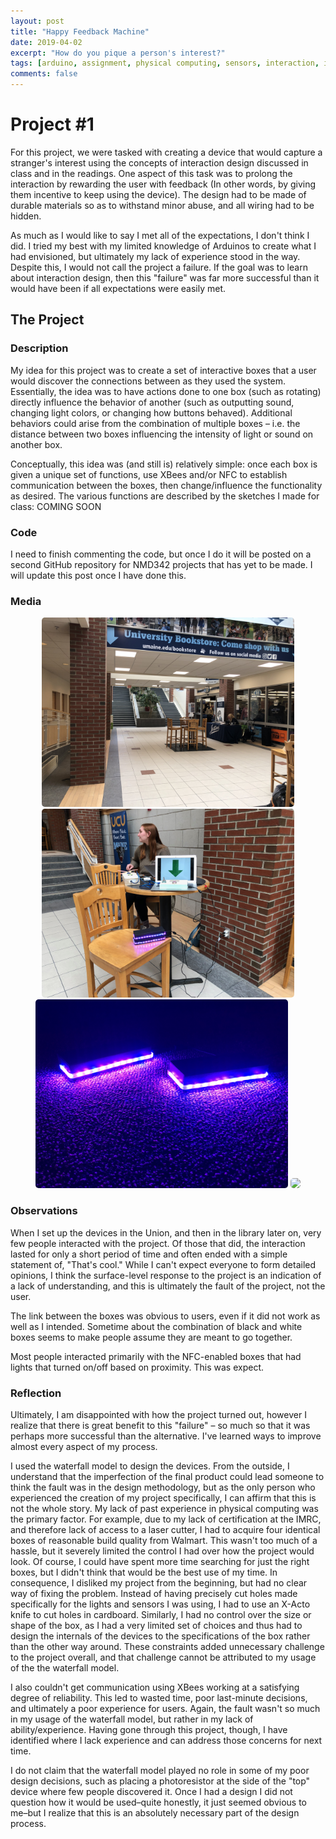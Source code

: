 ```yaml
---
layout: post
title: "Happy Feedback Machine"
date: 2019-04-02
excerpt: "How do you pique a person's interest?"
tags: [arduino, assignment, physical computing, sensors, interaction, interaction design, design]
comments: false
---
```


# Project #1
For this project, we were tasked with creating a device that would capture a stranger's interest using the concepts of interaction design discussed in class and in the readings. One aspect of this task was to prolong the interaction by rewarding the user with feedback (In other words, by giving them incentive to keep using the device). The design had to be made of durable materials so as to withstand minor abuse, and all wiring had to be hidden.

As much as I would like to say I met all of the expectations, I don't think I did. I tried my best with my limited knowledge of Arduinos to create what I had envisioned, but ultimately my lack of experience stood in the way. Despite this, I would not call the project a failure. If the goal was to learn about interaction design, then this "failure" was far more successful than it would have been if all expectations were easily met.


## The Project
### Description
My idea for this project was to create a set of interactive boxes that a user would discover the connections between as they used the system. Essentially, the idea was to have actions done to one box (such as rotating) directly influence the behavior of another (such as outputting sound, changing light colors, or changing how buttons behaved). Additional behaviors could arise from the combination of multiple boxes – i.e. the distance between two boxes influencing the intensity of light or sound on another box.

Conceptually, this idea was (and still is) relatively simple: once each box is given a unique set of functions, use XBees and/or NFC to establish communication between the boxes, then change/influence the functionality as desired. The various functions are described by the sketches I made for class: COMING SOON

### Code
I need to finish commenting the code, but once I do it will be posted on a second GitHub repository for NMD342 projects that has yet to be made. I will update this post once I have done this.

### Media
<center>
<img style="border-radius: 5px;" width="80%" src="../assets/img/posts/Project1/Location.jpeg">

<img style="border-radius: 5px;" width="80%" src="../assets/img/posts/Project1/Setup.jpeg">

<img style="border-radius: 5px;" width="80%" src="../assets/img/posts/Project1/IlluminatedBoxes.jpeg">

<img style="border-radius: 5px;" width="80%" src="../assets/img/posts/Project1/Soldering.jpeg">
</center>

### Observations
When I set up the devices in the Union, and then in the library later on, very few people interacted with the project. Of those that did, the interaction lasted for only a short period of time and often ended with a simple statement of, "That's cool." While I can't expect everyone to form detailed opinions, I think the surface-level response to the project is an indication of a lack of understanding, and this is ultimately the fault of the project, not the user.

The link between the boxes was obvious to users, even if it did not work as well as I intended. Sometime about the combination of black and white boxes seems to make people assume they are meant to go together.

Most people interacted primarily with the NFC-enabled boxes that had lights that turned on/off based on proximity. This was expect.

### Reflection
Ultimately, I am disappointed with how the project turned out, however I realize that there is great benefit to this "failure" – so much so that it was perhaps more successful than the alternative. I've learned ways to improve almost every aspect of my process.

I used the waterfall model to design the devices. From the outside, I understand that the imperfection of the final product could lead someone to think the fault was in the design methodology, but as the only person who experienced the creation of my project specifically, I can affirm that this is not the whole story. My lack of past experience in physical computing was the primary factor. For example, due to my lack of certification at the IMRC, and therefore lack of access to a laser cutter, I had to acquire four identical boxes of reasonable build quality from Walmart. This wasn't too much of a hassle, but it severely limited the control I had over how the project would look. Of course, I could have spent more time searching for just the right boxes, but I didn't think that would be the best use of my time. In consequence, I disliked my project from the beginning, but had no clear way of fixing the problem. Instead of having precisely cut holes made specifically for the lights and sensors I was using, I had to use an X-Acto knife to cut holes in cardboard. Similarly, I had no control over the size or shape of the box, as I had a very limited set of choices and thus had to design the internals of the devices to the specifications of the box rather than the other way around. These constraints added unnecessary challenge to the project overall, and that challenge cannot be attributed to my usage of the the waterfall model.

I also couldn't get communication using XBees working at a satisfying degree of reliability. This led to wasted time, poor last-minute decisions, and ultimately a poor experience for users. Again, the fault wasn't so much in my usage of the waterfall model, but rather in my lack of ability/experience. Having gone through this project, though, I have identified where I lack experience and can address those concerns for next time.

I do not claim that the waterfall model played no role in some of my poor design decisions, such as placing a photoresistor at the side of the "top" device where few people discovered it. Once I had a design I did not question how it would be used–quite honestly, it just seemed obvious to me–but I realize that this is an absolutely necessary part of the design process.
